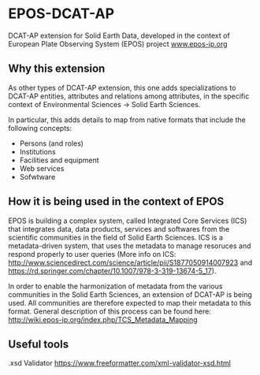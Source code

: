 # EPOS-DCAT-AP
DCAT-AP extension for Solid Earth Data, developed in the context of European Plate Observing System (EPOS) project www.epos-ip.org

## Why this extension
As other types of DCAT-AP extension, this one adds specializations to DCAT-AP entities, attributes and relations among attributes, in the specific context of Environmental Sciences -> Solid Earth Sciences.

In particular, this adds details to map from native formats that include the following concepts:
- Persons (and roles)
- Institutions
- Facilities and equipment
- Web services
- Sofwtware

## How it is being used in the context of EPOS
EPOS is building a complex system, called Integrated Core Services (ICS) that integrates data, data products, services and softwares from the scientific communities in the field of Solid Earth Sciences.
ICS is a metadata-driven system, that uses the metadata to manage resoruces and respond properly to user queries (More info on ICS: http://www.sciencedirect.com/science/article/pii/S1877050914007923 and https://rd.springer.com/chapter/10.1007/978-3-319-13674-5_17).

In order to enable the harmonization of metadata from the various communities in the Solid Earth Sciences, an extension of DCAT-AP is being used. All communities are therefore expected to map their metadata to this format. General description of this process can be found here: http://wiki.epos-ip.org/index.php/TCS_Metadata_Mapping

## Useful tools
.xsd Validator https://www.freeformatter.com/xml-validator-xsd.html
